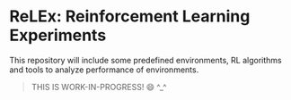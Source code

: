 # ReLEx: Reinforcement Learning Experiments
This repository will include some predefined environments, RL algorithms and tools to analyze performance of environments.

> THIS IS WORK-IN-PROGRESS! :smile: ^_^